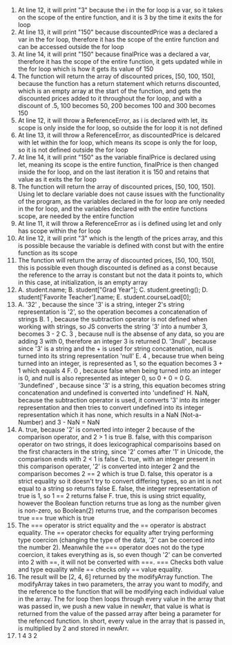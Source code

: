 
1. At line 12, it will print "3" because the i in the for loop is a var, so it takes on the scope of the entire function, and it is 3 by the time it exits the for loop
2. At line 13, it will print "150" because discountedPrice was a declared a var in the for loop, therefore it has the scope of the entire function and can be accessed outside the for loop
3. At line 14, it will print "150" because finalPrice was a declared a var, therefore it has the scope of the entire function, it gets updated while in the for loop which is how it gets its value of 150
4. The function will return the array of discounted prices, [50, 100, 150], because the function has a return statement which returns discounted, which is an empty array at the start of the function, and gets the discounted prices added to it throughout the for loop, and with a discount of .5, 100 becomes 50, 200 becomes 100 and 300 becomes 150
5. At line 12, it will throw a ReferenceError, as i is declared with let, its scope is only inside the for loop, so outside the for loop it is not defined
6. At line 13, it will throw a ReferenceError, as discountedPrice is delcared with let within the for loop, which means its scope is only the for loop, so it is not defined outside the for loop
7. At line 14, it will print "150" as the variable finalPrice is declared using let, meaning its scope is the entire function, finalPrice is then changed inside the for loop, and on the last iteration it is 150 and retains that value as it exits the for loop
8. The function will return the array of discounted prices, [50, 100, 150]. Using let to declare variable does not cause issues with the functionality of the program, as the variables declared in the for loop are only needed in the for loop, and the variables declared with the entire functions scope, are needed by the entire function
9. At line 11, it will throw a ReferenceError as i is defined using let and only has scope within the for loop
10. At line 12, it will print "3" which is the length of the prices array, and this is possible because the variable is defined with const but with the entire function as its scope
11. The function will return the array of discounted prices, [50, 100, 150], this is possible even though discounted is defined as a const because the reference to the array is constant but not the data it points to, which in this case, at initialization, is an empty array
12. A. student.name;
    B. student["Grad Year"];
    C. student.greeting();
    D. student['Favorite Teacher'].name;
    E. student.courseLoad[0];
13. A. '32' , because the since '3' is a string, integer 2's string representation is '2', so the operation becomes a concatenation of strings
    B. 1 , because the subtraction operator is not defined when working with strings, so JS converts the string '3' into a number 3, becomes 3 - 2
    C. 3 , because null is the absense of any data, so you are adding 3 with 0, therefore an integer 3 is returned
    D. '3null' , because since '3' is a string and the + is used for string concatenation, null is turned into its string representation 'null'
    E. 4 , because true when being turned into an integer, is represented as 1, so the equation becomes 3 + 1 which equals 4
    F. 0 , because false when being turned into an integer is 0, and null is also represented as integer 0, so 0 + 0 = 0
    G. '3undefined' , because since '3' is a string, this equation becomes string concatenation and undefined is converted into 'undefined'
    H. NaN, because the subtraction operator is used, it converts '3' into its integer representation and then tries to convert undefined into its integer representation which it has none, which results in a NaN (Not-a-Number) and 3 - NaN = NaN
14. A. true, because '2' is converted into integer 2 because of the comparison operator, and 2 > 1 is true
    B. false, with this comparison operator on two strings, it does lexicographical comparisoins based on the first characters in the string, since '2' comes after '1' in Unicode, the comparison ends with 2 < 1 is false
    C. true, with an integer present in this comparison operater, '2' is converted into integer 2 and the comparison becomes 2 == 2 which is true
    D. false, this operator is a strict equality so it doesn't try to convert differing types, so an int is not equal to a string so returns false
    E. false, the integer representation of true is 1, so 1 == 2 returns false
    F. true, this is using strict equality, however the Boolean function returns true as long as the number given is non-zero, so Boolean(2) returns true, and the comparison becomes true === true which is true
15. The === operator is strict equality and the == operator is abstract equality. The == operator checks for equality after trying performing type coercion (changing the type of the data, '2' can be coerced into the number 2). Meanwhile the === operator does not do the type coercion, it takes everything as is, so even though '2' can be converted into 2 with ==, it will not be converted with ===. === Checks both value and type equality while == checks only == value equality.
17. The result will be [2, 4, 6] returned by the modifyArray function. The modifyArray takes in two parameters, the array you want to modify, and the reference to the function that will be modifying each individual value in the array. The for loop then loops through every value in the array that was passed in, we push a new value in newArr, that value is what is returned from the value of the passed array after being a parameter for the refenced function. In short, every value in the array that is passed in, is multiplied by 2 and stored in newArr. 
19. 1
    4
    3
    2